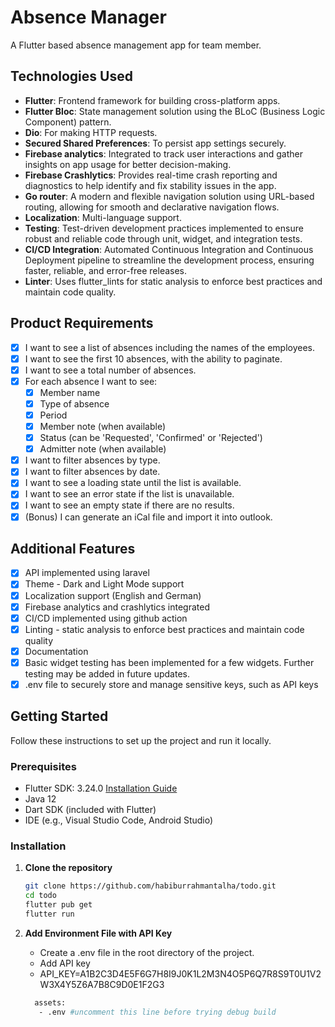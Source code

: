 # Absence Manager

A Flutter based absence management app for team member.

## Technologies Used

- **Flutter**: Frontend framework for building cross-platform apps.
- **Flutter Bloc**: State management solution using the BLoC (Business Logic Component) pattern.
- **Dio**: For making HTTP requests.
- **Secured Shared Preferences**: To persist app settings securely.
- **Firebase analytics**: Integrated to track user interactions and gather insights on app usage for better decision-making.
- **Firebase Crashlytics**: Provides real-time crash reporting and diagnostics to help identify and fix stability issues in the app.
- **Go router**: A modern and flexible navigation solution using URL-based routing, allowing for smooth and declarative navigation flows.
- **Localization**: Multi-language support.
- **Testing**: Test-driven development practices implemented to ensure robust and reliable code through unit, widget, and integration tests.
- **CI/CD Integration**: Automated Continuous Integration and Continuous Deployment pipeline to streamline the development process, ensuring faster, reliable, and error-free releases.
- **Linter**: Uses flutter_lints for static analysis to enforce best practices and maintain code quality.

## Product Requirements 

- [x] I want to see a list of absences including the names of the employees.
- [x] I want to see the first 10 absences, with the ability to paginate.
- [x] I want to see a total number of absences.
- [x] For each absence I want to see:
    - [x] Member name
    - [x] Type of absence
    - [x] Period
    - [x] Member note (when available)
    - [x] Status (can be 'Requested', 'Confirmed' or 'Rejected')
    - [x] Admitter note (when available)
- [x] I want to filter absences by type.
- [x] I want to filter absences by date.
- [x] I want to see a loading state until the list is available.
- [x] I want to see an error state if the list is unavailable.
- [x] I want to see an empty state if there are no results.
- [x] (Bonus) I can generate an iCal file and import it into outlook.

## Additional Features

- [x] API implemented using laravel
- [x] Theme - Dark and Light Mode support
- [x] Localization support (English and German)
- [x] Firebase analytics and crashlytics integrated
- [x] CI/CD implemented using github action
- [x] Linting - static analysis to enforce best practices and maintain code quality
- [x] Documentation
- [x] Basic widget testing has been implemented for a few widgets. Further testing may be added in future updates.
- [x] .env file to securely store and manage sensitive keys, such as API keys

## Getting Started

Follow these instructions to set up the project and run it locally.

### Prerequisites

- Flutter SDK: 3.24.0 [Installation Guide](https://flutter.dev/docs/get-started/install)
- Java 12
- Dart SDK (included with Flutter)
- IDE (e.g., Visual Studio Code, Android Studio)

### Installation

1. **Clone the repository**

   ```bash
   git clone https://github.com/habiburrahmantalha/todo.git
   cd todo
   flutter pub get
   flutter run

2. **Add Environment File with API Key**

    - Create a .env file in the root directory of the project.
    - Add API key
    - API_KEY=A1B2C3D4E5F6G7H8I9J0K1L2M3N4O5P6Q7R8S9T0U1V2W3X4Y5Z6A7B8C9D0E1F2G3
   ```bash
     assets:
      - .env #uncomment this line before trying debug build

